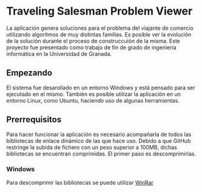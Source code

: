 # Traveling Salesman Problem Viewer
La aplicación genera soluciones para el problema del viajante de comercio utilizando algoritmos de muy distintas familias. Es posible ver la evolución de la solución durante el proceso de construccuión de la misma. Este proyecto fue presentado como trabajo de fin de grado de ingeniería informática en la Universidad de Granada.

## Empezando
El sistema fue desarollado en un entorno Windows y está pensado para ser ejecutado en el mismo. También es posible utilizar la aplicación en un entorno Linux, como Ubuntu, haciendo uso de algunas herramientas.

## Prerrequisitos
Para hacer funcionar la aplicación es necesario acompañarla de todos las bibliotecas de enlace dinámico de las que hace uso. Debido a que GitHub restringe la subida de fichero con un peso superior a 100MB, dichas bibliotecas se encuentran comprimidas. El primer paso es descomprimirlas.

### Windows
Para descomprimir las bibliotecas se puede utilizar [WinRar](https://www.winrar.es/)
